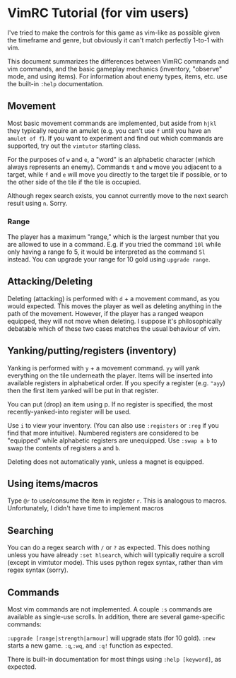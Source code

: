 # VimRC Tutorial (for vim users)

I've tried to make the controls for this game as vim-like as possible given the timeframe and genre, but obviously it can't match perfectly 1-to-1 with vim.

This document summarizes the differences between VimRC commands and vim
commands, and the basic gameplay mechanics (inventory, "observe" mode, and
using items).  For information about enemy types, items, etc. use the built-in
`:help` documentation.

## Movement

Most basic movement commands are implemented, but aside from `hjkl` they
typically require an amulet (e.g. you can't use `f` until you have an `amulet
of f`).  If you want to experiment and find out which commands are supported, try out the `vimtutor` starting class.

For the purposes of `w` and `e`, a "word" is an alphabetic character (which
always represents an enemy).  Commands `t` and `w` move you adjacent to a
target, while `f` and `e` will move you directly to the target tile if possible,
or to the other side of the tile if the tile is occupied.

Although regex search exists, you cannot currently move to the next search result using `n`.  Sorry.

### Range

The player has a maximum "range," which is the largest number that you are
allowed to use in a command. E.g. if you tried the command `10l` while only
having a range fo 5, it would be interpreted as the command `5l` instead. You
can upgrade your range for 10 gold using `upgrade range`.

## Attacking/Deleting

Deleting (attacking) is performed with `d` + a movement command, as you would
expected.  This moves the player as well as deleting anything in the path of
the movement. However, if the player has a ranged weapon equipped, they will
not move when deleting.  I suppose it's philosophically debatable which of
these two cases matches the usual behaviour of vim.

## Yanking/putting/registers (inventory)

Yanking is performed with `y` + a movement command.  `yy` will yank everything on the tile underneath the player.  Items will be inserted into available registers in alphabetical order. If you specify a register (e.g. `"ayy`) then
the first item yanked will be put in that register.

You can put (drop) an item using p. If no register is specified, the most recently-yanked-into register will be used.

Use `i` to view your inventory.  (You can also use `:registers` or `:reg`
if you find that more intuitive). Numbered registers are considered to be "equipped" while alphabetic registers are unequipped. Use `:swap a b` to swap the contents of registers `a` and `b`.

Deleting does not automatically yank, unless a magnet is equipped.

## Using items/macros

Type `@r` to use/consume the item in register `r`. This is analogous to macros. Unfortunately, I didn't have time to implement macros

## Searching

You can do a regex search with `/` or `?` as expected. This does nothing unless you have already `:set hlsearch`, which will typically require a scroll
(except in vimtutor mode).  This uses python regex syntax, rather than vim regex syntax (sorry).

## Commands
Most vim commands are not implemented.  A couple `:s` commands are available as single-use scrolls. In addition, there are several game-specific commands:

`:upgrade [range|strength|armour]` will upgrade stats (for 10 gold).
`:new` starts a new game.
`:q`,`:wq`, and `:q!` function as expected.

There is built-in documentation for most things using `:help [keyword]`, as expected.
